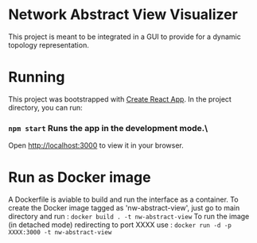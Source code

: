 # Network Abstract View Visualizer
This project is meant to be integrated in a GUI to provide for a dynamic topology representation.
# Running
This project was bootstrapped with [Create React App](https://github.com/facebook/create-react-app).
In the project directory, you can run: 
### `npm start` Runs the app in the development mode.\
Open [http://localhost:3000](http://localhost:3000) to view it in your browser.

# Run as Docker image
A Dockerfile is aviable to build and run the interface as a container.
To create the Docker image tagged as 'nw-abstract-view', just go to main directory and run : 
```docker build . -t nw-abstract-view```
To run the image (in detached mode) redirecting to port XXXX use :
```docker run -d -p XXXX:3000 -t nw-abstract-view```